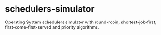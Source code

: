 # schedulers-simulator
Operating System schedulers simulator with round-robin, shortest-job-first, first-come-first-served and priority algorithms. 
